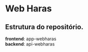 # Web Haras

## **Estrutura do repositório**.
**frontend**: app-webharas </br>
**backend**: api-webharas
